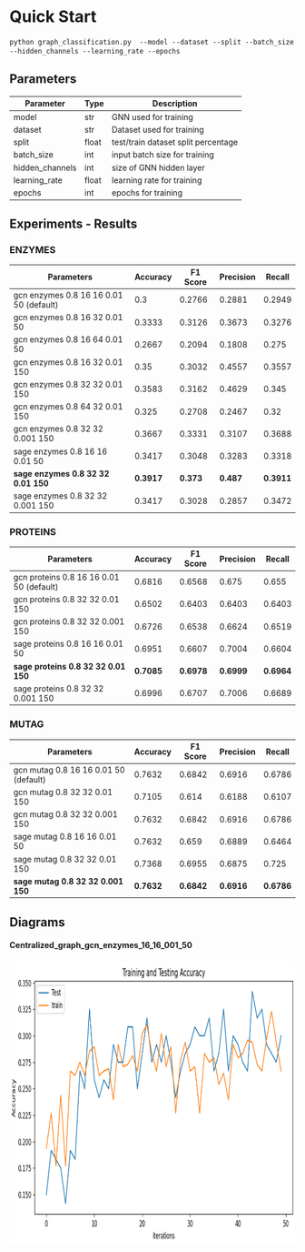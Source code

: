 # Quick Start

```
python graph_classification.py  --model --dataset --split --batch_size --hidden_channels --learning_rate --epochs
```

## Parameters

| Parameter       | Type  | Description                         |
|-----------------|-------|-------------------------------------|
| model           | str   | GNN used for training               |
| dataset         | str   | Dataset used for training           |
| split           | float | test/train dataset split percentage |
| batch_size      | int   | input batch size for training       |
| hidden_channels | int   | size of GNN hidden layer            |
| learning_rate   | float | learning rate for training          |
| epochs          | int   | epochs for training                 |

## Experiments - Results

### ENZYMES

| Parameters                              | Accuracy   | F1 Score  | Precision | Recall     |
|-----------------------------------------|------------|-----------|-----------|------------|
| gcn enzymes 0.8 16 16 0.01 50 (default) | 0.3        | 0.2766    | 0.2881    | 0.2949     |
| gcn enzymes 0.8 16 32 0.01 50           | 0.3333     | 0.3126    | 0.3673    | 0.3276     |
| gcn enzymes 0.8 16 64 0.01 50           | 0.2667     | 0.2094    | 0.1808    | 0.275      |
| gcn enzymes 0.8 16 32 0.01 150          | 0.35       | 0.3032    | 0.4557    | 0.3557     |
| gcn enzymes 0.8 32 32 0.01 150          | 0.3583     | 0.3162    | 0.4629    | 0.345      |
| gcn enzymes 0.8 64 32 0.01 150          | 0.325      | 0.2708    | 0.2467    | 0.32       |
| gcn enzymes 0.8 32 32 0.001 150         | 0.3667     | 0.3331    | 0.3107    | 0.3688     |
| sage enzymes 0.8 16 16 0.01 50          | 0.3417     | 0.3048    | 0.3283    | 0.3318     |
| **sage enzymes 0.8 32 32 0.01 150**     | **0.3917** | **0.373** | **0.487** | **0.3911** |
| sage enzymes 0.8 32 32 0.001 150        | 0.3417     | 0.3028    | 0.2857    | 0.3472     |

### PROTEINS

| Parameters                                 | Accuracy   | F1 Score   | Precision  | Recall     |
|--------------------------------------------|------------|------------|------------|------------|
| gcn   proteins 0.8 16 16 0.01 50 (default) | 0.6816     | 0.6568     | 0.675      | 0.655      |
| gcn proteins 0.8 32 32 0.01 150            | 0.6502     | 0.6403     | 0.6403     | 0.6403     |
| gcn proteins 0.8 32 32 0.001 150           | 0.6726     | 0.6538     | 0.6624     | 0.6519     |
| sage proteins 0.8 16 16 0.01 50            | 0.6951     | 0.6607     | 0.7004     | 0.6604     |
| **sage proteins 0.8 32 32 0.01 150**       | **0.7085** | **0.6978** | **0.6999** | **0.6964** |
| sage proteins 0.8 32 32 0.001 150          | 0.6996     | 0.6707     | 0.7006     | 0.6689     |

### MUTAG

| Parameters                            | Accuracy   | F1 Score   | Precision  | Recall     |
|---------------------------------------|------------|------------|------------|------------|
| gcn mutag 0.8 16 16 0.01 50 (default) | 0.7632     | 0.6842     | 0.6916     | 0.6786     |
| gcn mutag 0.8 32 32 0.01 150          | 0.7105     | 0.614      | 0.6188     | 0.6107     |
| gcn mutag 0.8 32 32 0.001 150         | 0.7632     | 0.6842     | 0.6916     | 0.6786     |
| sage mutag 0.8 16 16 0.01 50          | 0.7632     | 0.659      | 0.6889     | 0.6464     |
| sage mutag 0.8 32 32 0.01 150         | 0.7368     | 0.6955     | 0.6875     | 0.725      |
| **sage mutag 0.8 32 32 0.001 150**    | **0.7632** | **0.6842** | **0.6916** | **0.6786** |



## Diagrams

#### Centralized_graph_gcn_enzymes_16_16_001_50

<img src="/result_images/Centralized_graph_classification_enzymes/centralized_graph_gcn_enzymes_1.png" height="500">
